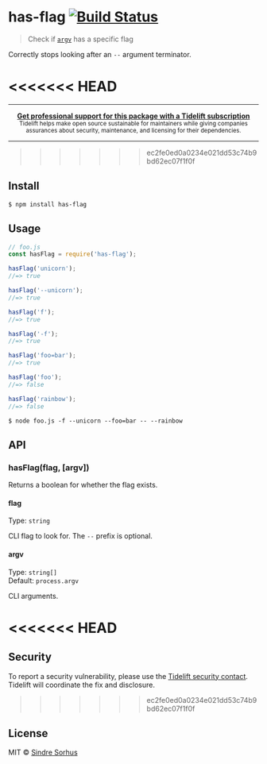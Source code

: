 # has-flag [![Build Status](https://travis-ci.org/sindresorhus/has-flag.svg?branch=master)](https://travis-ci.org/sindresorhus/has-flag)

> Check if [`argv`](https://nodejs.org/docs/latest/api/process.html#process_process_argv) has a specific flag

Correctly stops looking after an `--` argument terminator.

<<<<<<< HEAD
=======
---

<div align="center">
	<b>
		<a href="https://tidelift.com/subscription/pkg/npm-has-flag?utm_source=npm-has-flag&utm_medium=referral&utm_campaign=readme">Get professional support for this package with a Tidelift subscription</a>
	</b>
	<br>
	<sub>
		Tidelift helps make open source sustainable for maintainers while giving companies<br>assurances about security, maintenance, and licensing for their dependencies.
	</sub>
</div>

---

>>>>>>> ec2fe0ed0a0234e021dd53c74b9bd62ec07f1f0f

## Install

```
$ npm install has-flag
```


## Usage

```js
// foo.js
const hasFlag = require('has-flag');

hasFlag('unicorn');
//=> true

hasFlag('--unicorn');
//=> true

hasFlag('f');
//=> true

hasFlag('-f');
//=> true

hasFlag('foo=bar');
//=> true

hasFlag('foo');
//=> false

hasFlag('rainbow');
//=> false
```

```
$ node foo.js -f --unicorn --foo=bar -- --rainbow
```


## API

### hasFlag(flag, [argv])

Returns a boolean for whether the flag exists.

#### flag

Type: `string`

CLI flag to look for. The `--` prefix is optional.

#### argv

Type: `string[]`<br>
Default: `process.argv`

CLI arguments.


<<<<<<< HEAD
=======
## Security

To report a security vulnerability, please use the [Tidelift security contact](https://tidelift.com/security). Tidelift will coordinate the fix and disclosure.


>>>>>>> ec2fe0ed0a0234e021dd53c74b9bd62ec07f1f0f
## License

MIT © [Sindre Sorhus](https://sindresorhus.com)
